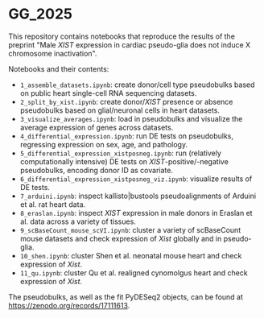 # GG_2025
This repository contains notebooks that reproduce the results of the preprint "Male _XIST_ expression in cardiac pseudo-glia does not induce X chromosome inactivation".

Notebooks and their contents:

* `1_assemble_datasets.ipynb`: create donor/cell type pseudobulks based on public heart single-cell RNA sequencing datasets.
* `2_split_by_xist.ipynb`: create donor/_XIST_ presence or absence pseudobulks based on glial/neuronal cells in heart datasets.
* `3_visualize_averages.ipynb`: load in pseudobulks and visualize the average expression of genes across datasets.
* `4_differential_expression.ipynb`: run DE tests on pseudobulks, regressing expression on sex, age, and pathology.
* `5_differential_expression_xistposneg.ipynb`: run (relatively computationally intensive) DE tests on _XIST_-positive/-negative pseudobulks, encoding donor ID as covariate.
* `6_differential_expression_xistposneg_viz.ipynb`: visualize results of DE tests.
* `7_arduini.ipynb`: inspect kallisto|bustools pseudoalignments of Arduini et al. rat heart data.
* `8_eraslan.ipynb`: inspect _XIST_ expression in male donors in Eraslan et al. data across a variety of tissues.
* `9_scBaseCount_mouse_scVI.ipynb`: cluster a variety of scBaseCount mouse datasets and check expression of _Xist_ globally and in pseudo-glia.
* `10_shen.ipynb`: cluster Shen et al. neonatal mouse heart and check expression of _Xist_.
* `11_qu.ipynb`: cluster Qu et al. realigned cynomolgus heart and check expression of _Xist_.

The pseudobulks, as well as the fit PyDESeq2 objects, can be found at https://zenodo.org/records/17111613.
